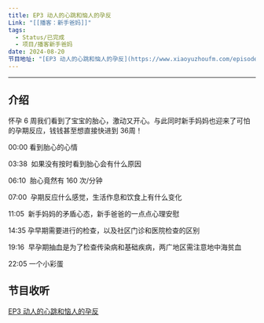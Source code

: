 ```yaml
---
title: EP3 动人的心跳和恼人的孕反
Link: "[[播客：新手爸妈]]"
tags:
  - Status/已完成
  - 项目/播客新手爸妈
date: 2024-08-20
节目地址: "[EP3 动人的心跳和恼人的孕反](https://www.xiaoyuzhoufm.com/episode/66c4ac6ddb5e6d6bf9b9865b)"
---
```

---
## 介绍

怀孕 6 周我们看到了宝宝的胎心，激动又开心。与此同时新手妈妈也迎来了可怕的孕期反应，钱钱甚至想直接快进到 36周！

00:00 看到胎心的心情

03:38  如果没有按时看到胎心会有什么原因

06:10  胎心竟然有 160 次/分钟

07:00  孕期反应什么感觉，生活作息和饮食上有什么变化

11:05  新手妈妈的矛盾心态，新手爸爸的一点点心理安慰

14:35 孕早期需要进行的检查，以及社区门诊和医院检查的区别

19:16  早孕期抽血是为了检查传染病和基础疾病，两广地区需注意地中海贫血

22:05 一个小彩蛋

## 节目收听

[EP3 动人的心跳和恼人的孕反](https://www.xiaoyuzhoufm.com/episode/66c4ac6ddb5e6d6bf9b9865b)


